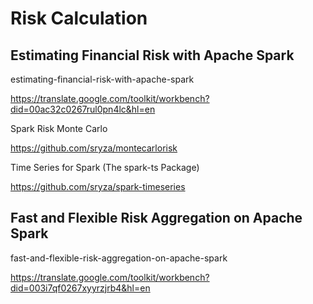# Risk Calculation

## Estimating Financial Risk with Apache Spark

estimating-financial-risk-with-apache-spark

https://translate.google.com/toolkit/workbench?did=00ac32c0267rul0pn4lc&hl=en

Spark Risk Monte Carlo

https://github.com/sryza/montecarlorisk

Time Series for Spark (The spark-ts Package)

https://github.com/sryza/spark-timeseries

## Fast and Flexible Risk Aggregation on Apache Spark

fast-and-flexible-risk-aggregation-on-apache-spark

https://translate.google.com/toolkit/workbench?did=003i7qf0267xyyrzjrb4&hl=en
